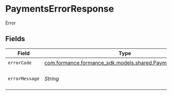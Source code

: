 # PaymentsErrorResponse

Error


## Fields

| Field                                                                                                   | Type                                                                                                    | Required                                                                                                | Description                                                                                             | Example                                                                                                 |
| ------------------------------------------------------------------------------------------------------- | ------------------------------------------------------------------------------------------------------- | ------------------------------------------------------------------------------------------------------- | ------------------------------------------------------------------------------------------------------- | ------------------------------------------------------------------------------------------------------- |
| `errorCode`                                                                                             | [com.formance.formance_sdk.models.shared.PaymentsErrorsEnum](../../models/shared/PaymentsErrorsEnum.md) | :heavy_check_mark:                                                                                      | N/A                                                                                                     | VALIDATION                                                                                              |
| `errorMessage`                                                                                          | *String*                                                                                                | :heavy_check_mark:                                                                                      | N/A                                                                                                     | [VALIDATION] missing reference                                                                          |
